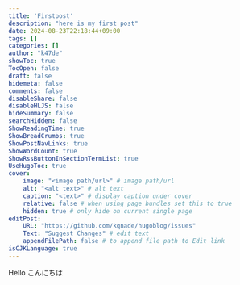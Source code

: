 ```yaml
---
title: 'Firstpost'
description: "here is my first post"
date: 2024-08-23T22:18:44+09:00
tags: []
categories: []
author: "k47de"
showToc: true
TocOpen: false
draft: false
hidemeta: false
comments: false
disableShare: false
disableHLJS: false
hideSummary: false
searchHidden: false
ShowReadingTime: true
ShowBreadCrumbs: true
ShowPostNavLinks: true
ShowWordCount: true
ShowRssButtonInSectionTermList: true
UseHugoToc: true
cover:
    image: "<image path/url>" # image path/url
    alt: "<alt text>" # alt text
    caption: "<text>" # display caption under cover
    relative: false # when using page bundles set this to true
    hidden: true # only hide on current single page
editPost:
    URL: "https://github.com/kqnade/hugoblog/issues"
    Text: "Suggest Changes" # edit text
    appendFilePath: false # to append file path to Edit link
isCJKLanguage: true
---
```


Hello こんにちは
